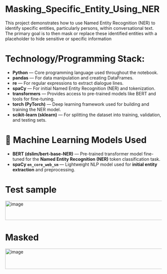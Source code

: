 # Masking_Specific_Entity_Using_NER
This project demonstrates how to use Named Entity Recognition (NER) to identify specific entities, particularly persons, within conversational text. The primary goal is to then mask or replace these identified entities with a placeholder to hide sensitive or specific information


# Technology/Programming Stack:

* **Python** — Core programming language used throughout the notebook.
* **pandas** — For data manipulation and creating DataFrames.
* **re** — For regular expressions to extract dialogue lines.
* **spaCy** — For initial Named Entity Recognition (NER) and tokenization.
* **transformers** — Provides access to pre-trained models like BERT and tools for fine-tuning.
* **torch (PyTorch)** — Deep learning framework used for building and training the NER model.
* **scikit-learn (sklearn)** — For splitting the dataset into training, validation, and testing sets.

# 🤖 Machine Learning Models Used

* **BERT (dslim/bert-base-NER)** — Pre-trained transformer model fine-tuned for the **Named Entity Recognition (NER)** token classification task.
* **spaCy `en_core_web_sm`** — Lightweight NLP model used for **initial entity extraction** and preprocessing.

# Test sample
<img width="1301" height="62" alt="image" src="https://github.com/user-attachments/assets/9d3e8d5f-3f7c-46a0-9cac-e96c41e4b569" />

# Masked 
<img width="1448" height="66" alt="image" src="https://github.com/user-attachments/assets/30e81fc7-d1ff-4cfd-995d-336ca28cde07" />





